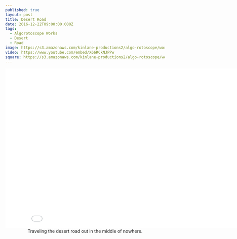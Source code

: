 ```yaml
---
published: true
layout: post
title: Desert Road
date: 2016-12-22T09:00:00.000Z
tags:
  - Algorotoscope Works
  - Desert
  - Road
image: https://s3.amazonaws.com/kinlane-productions2/algo-rotoscope/working/desert-road.png
video: https://www.youtube.com/embed/X66RCkNJPPw
square: https://s3.amazonaws.com/kinlane-productions2/algo-rotoscope/working/desert-road-square.png
---
```

<center><iframe width="853" height="505" src="{{ page.video }}" frameborder="0" allowfullscreen></iframe></center>
<center>Traveling the desert road out in the middle of nowhere.</center>
